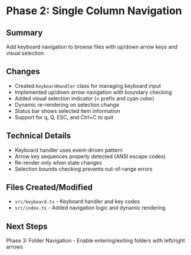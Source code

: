 # Phase 2: Single Column Navigation

## Summary
Add keyboard navigation to browse files with up/down arrow keys and visual selection

## Changes
- Created `KeyboardHandler` class for managing keyboard input
- Implemented up/down arrow navigation with boundary checking
- Added visual selection indicator (> prefix and cyan color)
- Dynamic re-rendering on selection change
- Status bar shows selected item information
- Support for q, Q, ESC, and Ctrl+C to quit

## Technical Details
- Keyboard handler uses event-driven pattern
- Arrow key sequences properly detected (ANSI escape codes)
- Re-render only when state changes
- Selection bounds checking prevents out-of-range errors

## Files Created/Modified
- `src/keyboard.ts` - Keyboard handler and key codes
- `src/index.ts` - Added navigation logic and dynamic rendering

## Next Steps
Phase 3: Folder Navigation - Enable entering/exiting folders with left/right arrows